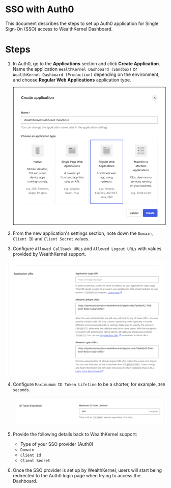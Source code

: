# SSO with Auth0

This document describes the steps to set up Auth0 application for Single Sign-On (SSO) access to WealthKernel Dashboard.

# Steps

1. In Auth0, go to the **Applications** section and click **Create Application**. Name the application `WealthKernel Dashboard (Sandbox)` or `WealthKernel Dashboard (Production)` depending on the environment, and choose **Regular Web Applications** application type.

   <!-- focus: false --->
   ![Create an application](create-application.png)

2. From the new application's settings section, note down the `Domain`, `Client ID` and `Client Secret` values.

3. Configure `Allowed Callback URLs` and `Allowed Logout URLs` with values provided by WealthKernel support.
  <!-- focus: false --->
  ![Configure callback URLs](application-callback-urls.png)

4. Configure `Maximumum ID Token Lifetime` to be a shorter, for example, `300 seconds`.
   <!-- focus: false --->
   ![Maximum token lifetime](token-lifetime.png)

5. Provide the following details back to WealthKernel support:

   - Type of your SSO provider (Auth0)
   - `Domain`
   - `Client Id`
   - `Client Secret`

6. Once the SSO provider is set up by WealthKernel, users will start being redirected to the Auth0 login page when trying to access the Dashboard.
